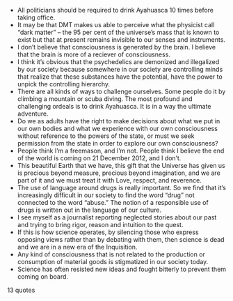  - All politicians should be required to drink Ayahuasca 10 times before taking office.
 - It may be that DMT makes us able to perceive what the physicist call “dark matter” – the 95 per cent of the universe’s mass that is known to exist but that at present remains invisible to our senses and instruments.
 - I don’t believe that consciousness is generated by the brain. I believe that the brain is more of a reciever of consciousness.
 - I think it’s obvious that the psychedelics are demonized and illegalized by our society because somewhere in our society are controlling minds that realize that these substances have the potential, have the power to unpick the controlling hierarchy.
 - There are all kinds of ways to challenge ourselves. Some people do it by climbing a mountain or scuba diving. The most profound and challenging ordeals is to drink Ayahuasca. It is in a way the ultimate adventure.
 - Do we as adults have the right to make decisions about what we put in our own bodies and what we experience with our own consciousness without reference to the powers of the state, or must we seek permission from the state in order to explore our own consciousness?
 - People think I’m a freemason, and I’m not. People think I believe the end of the world is coming on 21 December 2012, and I don’t.
 - This beautiful Earth that we have, this gift that the Universe has given us is precious beyond measure, precious beyond imagination, and we are part of it and we must treat it with Love, respect, and reverence.
 - The use of language around drugs is really important. So we find that it’s increasingly difficult in our society to find the word “drug” not connected to the word “abuse.” The notion of a responsible use of drugs is written out in the language of our culture.
 - I see myself as a journalist reporting neglected stories about our past and trying to bring rigor, reason and intuition to the quest.
 - If this is how science operates, by silencing those who express opposing views rather than by debating with them, then science is dead and we are in a new era of the Inquisition.
 - Any kind of consciousness that is not related to the production or consumption of material goods is stigmatized in our society today.
 - Science has often resisted new ideas and fought bitterly to prevent them coming on board.

13 quotes